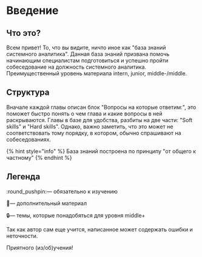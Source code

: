 # Введение

## Что это?

Всем привет! То, что вы видите, ничто иное как "база знаний системного аналитика". Данная база знаний призвана помочь начинающим специалистам подготовиться и успешно пройти собеседование на должность системного аналитика. Преимущественный уровень материала intern, junior, middle-/middle.

## Структура

Вначале каждой главы описан блок "Вопросы на которые ответим:", это поможет быстро понять о чем глава и какие вопросы в ней раскрываются.  Главы в базе для удобства, разбиты на две части: "Soft skills" и "Hard skills". Однако, важно заметить, что это может не соответствовать тому порядку, в котором, обычно спрашивают на собеседованиях.&#x20;

{% hint style="info" %}
База знаний построена по принципу "от общего к частному"
{% endhint %}

## Легенда

:round\_pushpin:— обязательно к изучению

:paperclip:— дополнительный материал&#x20;

:lock:— темы, которые понадобяться для уровня middle+







Так как автор сам еще учится, написанное может содержать ошибки и неточности.

Приятного (из/об)учения!
